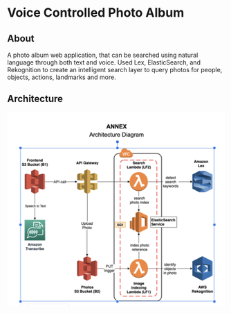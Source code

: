 # Voice Controlled Photo Album
## About
A photo album web application, that can be searched using natural language through both text and voice. Used Lex, ElasticSearch, and Rekognition to create an intelligent search layer to query photos for people, objects, actions, landmarks and more.
## Architecture
![architecture](images/architecture.png)
